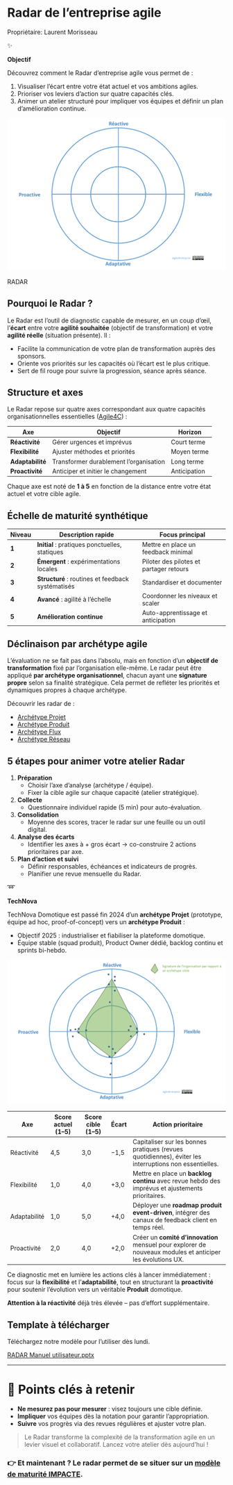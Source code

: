 # Radar de l’entreprise agile

Propriétaire: Laurent Morisseau

<aside>
✨

**Objectif**

Découvrez comment le Radar d’entreprise agile vous permet de :

1. Visualiser l’écart entre votre état actuel et vos ambitions agiles.
2. Prioriser vos leviers d’action sur quatre capacités clés.
3. Animer un atelier structuré pour impliquer vos équipes et définir un plan d’amélioration continue.
</aside>

![RADAR](image.png)

RADAR

## Pourquoi le Radar ?

Le Radar est l’outil de diagnostic capable de mesurer, en un coup d’œil, l’**écart** entre votre **agilité souhaitée** (objectif de transformation) et votre **agilité réelle** (situation présente). Il :

- Facilite la communication de votre plan de transformation auprès des sponsors.
- Oriente vos priorités sur les capacités où l’écart est le plus critique.
- Sert de fil rouge pour suivre la progression, séance après séance.

## Structure et axes

Le Radar repose sur quatre axes correspondant aux quatre capacités organisationnelles essentielles ([Agile4C](https://www.notion.so/Agile4C-Les-4-capacit-s-organisationnelles-cl-s-13790eaf28ff8077bff1ecf61771656f?pvs=21)) :

| Axe | Objectif | Horizon |
| --- | --- | --- |
| **Réactivité** | Gérer urgences et imprévus | Court terme |
| **Flexibilité** | Ajuster méthodes et priorités | Moyen terme |
| **Adaptabilité** | Transformer durablement l’organisation | Long terme |
| **Proactivité** | Anticiper et initier le changement | Anticipation |

Chaque axe est noté de **1 à 5** en fonction de la distance entre votre état actuel et votre cible agile.

## Échelle de maturité synthétique

| Niveau | Description rapide | Focus principal |
| --- | --- | --- |
| **1** | **Initial** : pratiques ponctuelles, statiques | Mettre en place un feedback minimal |
| **2** | **Émergent** : expérimentations locales | Piloter des pilotes et partager retours |
| **3** | **Structuré** : routines et feedback systématisés | Standardiser et documenter |
| **4** | **Avancé** : agilité à l’échelle | Coordonner les niveaux et scaler |
| **5** | **Amélioration continue** | Auto-apprentissage et anticipation |

## Déclinaison par archétype agile

L’évaluation ne se fait pas dans l’absolu, mais en fonction d’un **objectif de transformation** fixé par l’organisation elle-même. Le radar peut être appliqué **par archétype organisationnel**, chacun ayant une **signature propre** selon sa finalité stratégique. Cela permet de refléter les priorités et dynamiques propres à chaque archétype.

Découvrir les radar de :

- [Archétype Projet](https://www.notion.so/Agile4Project-Arch-type-Projet-agile-13490eaf28ff8030a8aeecf9206d94ea?pvs=21)
- [Archétype Produit](https://www.notion.so/Agile4Product-Arch-type-Produit-13490eaf28ff80b29733f767568ab6a5?pvs=21)
- [Archétype Flux](https://www.notion.so/Agile4Flow-Arch-type-Flux-13490eaf28ff809bac54ed5deaa8a257?pvs=21)
- [Archétype Réseau](https://www.notion.so/Agile4Network-Arch-type-R-seau-13490eaf28ff805c8fcfeed28b68a77b?pvs=21)

## 5 étapes pour animer votre atelier Radar

1. **Préparation**
    - Choisir l’axe d’analyse (archétype / équipe).
    - Fixer la cible agile sur chaque capacité (atelier stratégique).
2. **Collecte**
    - Questionnaire individuel rapide (5 min) pour auto-évaluation.
3. **Consolidation**
    - Moyenne des scores, tracer le radar sur une feuille ou un outil digital.
4. **Analyse des écarts**
    - Identifier les axes à + gros écart → co-construire 2 actions prioritaires par axe.
5. **Plan d’action et suivi**
    - Définir responsables, échéances et indicateurs de progrès.
    - Planifier une revue mensuelle du Radar.

<aside>
➿

**TechNova**

TechNova Domotique est passé fin 2024 d’un **archétype Projet** (prototype, équipe ad hoc, proof-of-concept) vers un **archétype Produit** :

- Objectif 2025 : industrialiser et fiabiliser la plateforme domotique.
- Équipe stable (squad produit), Product Owner dédié, backlog continu et sprints bi-hebdo.

![image.png](image%201.png)

| **Axe** | **Score actuel (1–5)** | **Score cible (1–5)** | **Écart** | **Action prioritaire** |
| --- | --- | --- | --- | --- |
| Réactivité | 4,5 | 3,0 | −1,5 | Capitaliser sur les bonnes pratiques (revues quotidiennes), éviter les interruptions non essentielles. |
| Flexibilité | 1,0 | 4,0 | +3,0 | Mettre en place un **backlog continu** avec revue hebdo des imprévus et ajustements prioritaires. |
| Adaptabilité | 1,0 | 5,0 | +4,0 | Déployer une **roadmap produit event-driven**, intégrer des canaux de feedback client en temps réel. |
| Proactivité | 2,0 | 4,0 | +2,0 | Créer un **comité d’innovation** mensuel pour explorer de nouveaux modules et anticiper les évolutions UX. |

Ce diagnostic met en lumière les actions clés à lancer immédiatement : focus sur la **flexibilité** et l’**adaptabilité**, tout en structurant la **proactivité** pour soutenir l’évolution vers un véritable **Produit** domotique.

**Attention à la réactivité** déjà très élevée – pas d’effort supplémentaire.

</aside>

## **Template à télécharger**

Téléchargez notre modèle pour l’utiliser dès lundi.

[RADAR Manuel utilisateur.pptx](RADAR_Manuel_utilisateur.pptx)

---

# 🔑 Points clés à retenir

- **Ne mesurez pas pour mesurer** : visez toujours une cible définie.
- **Impliquer** vos équipes dès la notation pour garantir l’appropriation.
- **Suivre** vos progrès via des revues régulières et ajuster votre plan.

> Le Radar transforme la complexité de la transformation agile en un levier visuel et collaboratif. Lancez votre atelier dès aujourd’hui !
> 

### 👉 Et maintenant ? Le radar permet de se situer sur un [modèle de maturité IMPACTE](https://www.notion.so/Mod-le-de-maturit-IMPACTE-18b90eaf28ff8053a419ccaa7d91bc21?pvs=21).